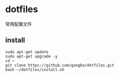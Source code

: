 # dotfiles
常用配置文件

## install
```
sudo apt-get update
sudo apt-get upgrade -y
cd ~
git clone https://github.com/gangbo/dotfiles.git
bash ~/dotfiles/install.sh

```
